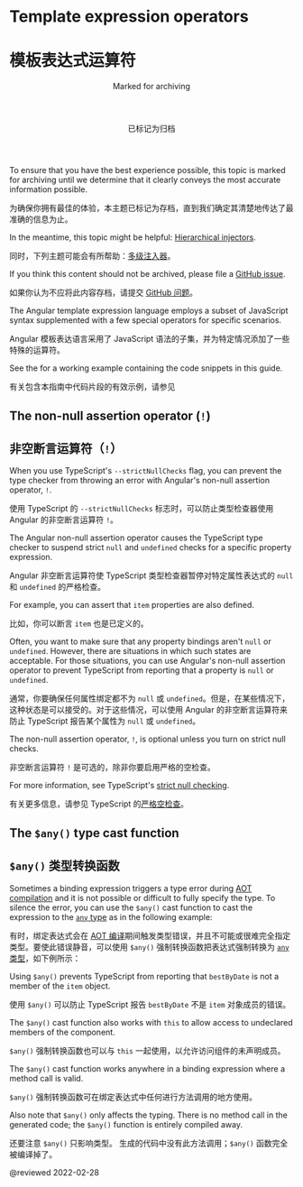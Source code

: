 # Template expression operators

# 模板表达式运算符

<div class="callout is-critical">

<header>Marked for archiving</header>

<header>已标记为归档</header>

To ensure that you have the best experience possible, this topic is marked for archiving until we determine that it clearly conveys the most accurate information possible.

为确保你拥有最佳的体验，本主题已标记为存档，直到我们确定其清楚地传达了最准确的信息为止。

In the meantime, this topic might be helpful: [Hierarchical injectors](guide/hierarchical-dependency-injection).

同时，下列主题可能会有所帮助：[多级注入器](guide/hierarchical-dependency-injection)。

If you think this content should not be archived, please file a [GitHub issue](https://github.com/angular/angular/issues/new?template=3-docs-bug.md).

如果你认为不应将此内容存档，请提交 [GitHub 问题](https://github.com/angular/angular/issues/new?template=3-docs-bug.md)。

</div>

The Angular template expression language employs a subset of JavaScript syntax supplemented with a few special operators
for specific scenarios.

Angular 模板表达语言采用了 JavaScript 语法的子集，并为特定情况添加了一些特殊的运算符。

<div class="alert is-helpful">

See the <live-example></live-example> for a working example containing the code snippets in this guide.

有关包含本指南中代码片段的有效示例，请参见<live-example></live-example>

</div>

<a id="non-null-assertion-operator"></a>

## The non-null assertion operator \(`!`\)

## 非空断言运算符（`!`）

When you use TypeScript's `--strictNullChecks` flag, you can prevent the type checker from throwing an error with Angular's non-null assertion operator, `!`.

使用 TypeScript 的 `--strictNullChecks` 标志时，可以防止类型检查器使用 Angular 的非空断言运算符 `!`。

The Angular non-null assertion operator causes the TypeScript type checker to suspend strict `null` and `undefined` checks for a specific property expression.

Angular 非空断言运算符使 TypeScript 类型检查器暂停对特定属性表达式的 `null` 和 `undefined` 的严格检查。

For example, you can assert that `item` properties are also defined.

比如，你可以断言 `item` 也是已定义的。

<code-example header="src/app/app.component.html" path="template-expression-operators/src/app/app.component.html" region="non-null"></code-example>

Often, you want to make sure that any property bindings aren't `null` or `undefined`.
However, there are situations in which such states are acceptable.
For those situations, you can use Angular's non-null assertion operator to prevent TypeScript from reporting that a property is `null` or `undefined`.

通常，你要确保任何属性绑定都不为 `null` 或 `undefined`。但是，在某些情况下，这种状态是可以接受的。对于这些情况，可以使用 Angular 的非空断言运算符来防止 TypeScript 报告某个属性为 `null` 或 `undefined`。

The non-null assertion operator, `!`, is optional unless you turn on strict null checks.

非空断言运算符 `!` 是可选的，除非你要启用严格的空检查。

For more information, see TypeScript's [strict null checking](http://www.typescriptlang.org/docs/handbook/release-notes/typescript-2-0.html "Strict null checking in TypeScript").

有关更多信息，请参见 TypeScript 的[严格空检查](http://www.typescriptlang.org/docs/handbook/release-notes/typescript-2-0.html "TypeScript 中严格的 null 检查")。

<a id="any-type-cast-function"></a>

## The `$any()` type cast function

## `$any()` 类型转换函数

Sometimes a binding expression triggers a type error during [AOT compilation](guide/aot-compiler) and it is not possible or difficult to fully specify the type.
To silence the error, you can use the `$any()` cast function to cast
the expression to the [`any` type](https://www.typescriptlang.org/docs/handbook/basic-types.html#any) as in the following example:

有时，绑定表达式会在 [AOT 编译](guide/aot-compiler)期间触发类型错误，并且不可能或很难完全指定类型。要使此错误静音，可以使用 `$any()` 强制转换函数把表达式强制转换为 [`any` 类型](https://www.typescriptlang.org/docs/handbook/basic-types.html#any)，如下例所示：

<code-example header="src/app/app.component.html" path="built-in-template-functions/src/app/app.component.html" region="any-type-cast-function-1"></code-example>

Using `$any()` prevents TypeScript from reporting that `bestByDate` is not a member of the `item` object.

使用 `$any()` 可以防止 TypeScript 报告 `bestByDate` 不是 `item` 对象成员的错误。

The `$any()` cast function also works with `this` to allow access to undeclared members of the component.

`$any()` 强制转换函数也可以与 `this` 一起使用，以允许访问组件的未声明成员。

<code-example header="src/app/app.component.html" path="built-in-template-functions/src/app/app.component.html" region="any-type-cast-function-2"></code-example>

The `$any()` cast function works anywhere in a binding expression where a method call is valid.

`$any()` 强制转换函数可在绑定表达式中任何进行方法调用的地方使用。

Also note that `$any()` only affects the typing. There is no method call in the generated code; the `$any()` function is entirely compiled away.

还要注意 `$any()` 只影响类型。 生成的代码中没有此方法调用；`$any()` 函数完全被编译掉了。

<!-- links -->

<!-- external links -->

<!-- end links -->

@reviewed 2022-02-28
